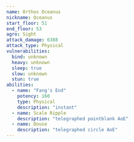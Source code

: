 ```yaml
---
name: Orthos Oceanus
nickname: Oceanus
start_floor: 51
end_floor: 53
agro: Sight
attack_damage: 6388
attack_type: Physical
vulnerabilities:
  bind: unknown
  heavy: unknown
  sleep: true
  slow: unknown
  stun: true
abilities:
  - name: "Fang's End"
    potency: 160
    type: Physical
    description: "instant"
  - name: Scale Ripple
    description: "telegraphed pointblank AoE"
  - name: Douse
    description: "telegraphed circle AoE"
---
```


